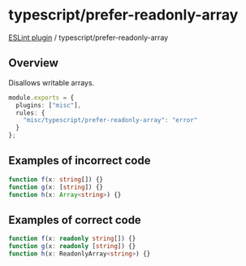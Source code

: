 # typescript/prefer-readonly-array

[ESLint plugin](https://ilyub.github.io/eslint-plugin-misc/) / typescript/prefer-readonly-array

## Overview

Disallows writable arrays.

```ts
module.exports = {
  plugins: ["misc"],
  rules: {
    "misc/typescript/prefer-readonly-array": "error"
  }
};
```

## Examples of incorrect code

```ts
function f(x: string[]) {}
function g(x: [string]) {}
function h(x: Array<string>) {}
```

## Examples of correct code

```ts
function f(x: readonly string[]) {}
function g(x: readonly [string]) {}
function h(x: ReadonlyArray<string>) {}
```
